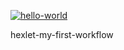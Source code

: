 [![hello-world](https://github.com/khloptsevps/hexlet-my-first-workflow/actions/workflows/hello-world.yml/badge.svg?branch=main)](https://github.com/khloptsevps/hexlet-my-first-workflow/actions/workflows/hello-world.yml)

hexlet-my-first-workflow
